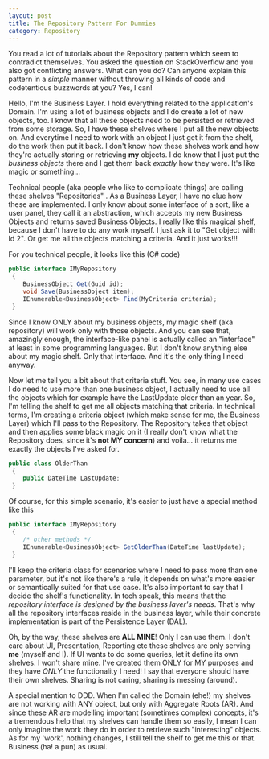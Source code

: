 ```yaml
---
layout: post
title: The Repository Pattern For Dummies
category: Repository
---
```


You read a lot of tutorials about the Repository pattern which seem to contradict themselves. You asked the question on StackOverflow and you also got conflicting answers. What can you do? Can anyone explain this pattern in a _simple_ manner without throwing all kinds of code and codetentious buzzwords at you? Yes, I can!

 Hello, I'm the Business Layer. I hold everything related to the application's Domain. I'm using a lot of business objects and I do create a lot of new objects, too. I know that all these objects need to be persisted or retrieved from some storage. So, I have these shelves where I put all the new objects on. And everytime I need to work with an object I just get it from the shelf, do the work then put it back. I don't know how these shelves work and how they're actually storing or retrieving **my** objects. I do know that I just put the _business objects_ there and I get them back _exactly_ how they were. It's like magic or something...

 Technical people (aka people who like to complicate things) are calling these shelves "Repositories" . As a Business Layer, I have no clue how these are implemented. I only know about some interface of a sort, like a user panel, they call it an abstraction, which accepts my new Business Objects and returns saved Business Objects. I really like this magical shelf, because I don't have to do any work myself. I just ask it to "Get object with Id 2". Or get me all the objects matching a criteria. And it just works!!!

 For you technical people, it looks like this (C# code)

  

```csharp
public interface IMyRepository
 {
	BusinessObject Get(Guid id);
	void Save(BusinessObject item);
	IEnumerable<BusinessObject> Find(MyCriteria criteria);
 }

```
  Since I know ONLY about my business objects, my magic shelf (aka repository) will work only with those objects. And you can see that, amazingly enough, the interface-like panel is actually called an "interface" at least in some programming languages. But I don't know anything else about my magic shelf. Only that interface. And it's the only thing I need anyway.

 Now let me tell you a bit about that criteria stuff. You see, in many use cases I do need to use more than one business object, I actually need to use all the objects which for example have the LastUpdate older than an year. So, I'm telling the shelf to get me all objects matching that criteria. In technical terms, I'm creating a criteria object (which make sense for me, the Business Layer) which I'll pass to the Repository. The Repository takes that object and then applies some black magic on it (I really don't know what the Repository does, since it's **not MY concern**) and voila... it returns me exactly the objects I've asked for.

  

```csharp
public class OlderThan
 {
	public DateTime LastUpdate;
 }

```
  Of course, for this simple scenario, it's easier to just have a special method like this

  

```csharp
public interface IMyRepository
 {
	/* other methods */
	IEnumerable<BusinessObject> GetOlderThan(DateTime lastUpdate);
 }

```
  I'll keep the criteria class for scenarios where I need to pass more than one parameter, but it's not like there's a rule, it depends on what's more easier or semantically suited for that use case. It's also important to say that I decide the shelf's functionality. In tech speak, this means that the _repository interface is designed by the business layer's needs_. That's why all the repository interfaces reside in the business layer, while their concrete implementation is part of the Persistence Layer (DAL).

 Oh, by the way, these shelves are **ALL MINE**! Only **I** can use them. I don't care about UI, Presentation, Reporting etc these shelves are only serving **me** (myself and I). If UI wants to do some queries, let it define its own shelves. I won't share mine. I've created them ONLY for MY purposes and they have _ONLY_ the functionality **I** need! I say that everyone should have their own shelves. Sharing is not caring, sharing is messing (around).

 A special mention to DDD. When I'm called the Domain (ehe!) my shelves are not working with ANY object, but only with Aggregate Roots (AR). And since these AR are modelling important (sometimes complex) concepts, it's a tremendous help that my shelves can handle them so easily, I mean I can only imagine the work they do in order to retrieve such "interesting" objects. As for my 'work', nothing changes, I still tell the shelf to get me this or that. Business (ha! a pun) as usual.


